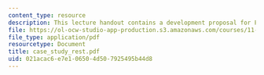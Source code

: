 ```yaml
---
content_type: resource
description: This lecture handout contains a development proposal for Fuzhou, China.
file: https://ol-ocw-studio-app-production.s3.amazonaws.com/courses/11-952-foshan-china-workshop-spring-2004/021acac6e7e106504d507925495b44d8_case_study_rest.pdf
file_type: application/pdf
resourcetype: Document
title: case_study_rest.pdf
uid: 021acac6-e7e1-0650-4d50-7925495b44d8
---
```

